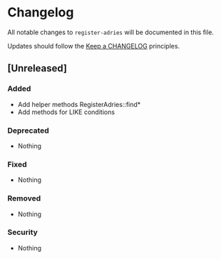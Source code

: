 # Changelog

All notable changes to `register-adries` will be documented in this file.

Updates should follow the [Keep a CHANGELOG](http://keepachangelog.com/) principles.

## [Unreleased]

### Added
- Add helper methods RegisterAdries::find*
- Add methods for LIKE conditions

### Deprecated
- Nothing

### Fixed
- Nothing

### Removed
- Nothing

### Security
- Nothing
